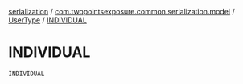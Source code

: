 [serialization](../../index.md) / [com.twopointsexposure.common.serialization.model](../index.md) / [UserType](index.md) / [INDIVIDUAL](./-i-n-d-i-v-i-d-u-a-l.md)

# INDIVIDUAL

`INDIVIDUAL`